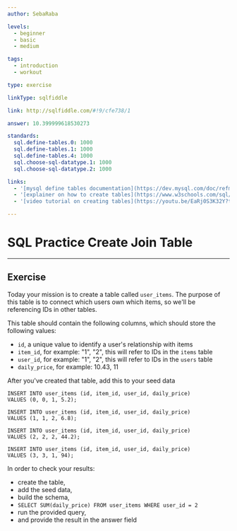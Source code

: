 ```yaml
---
author: SebaRaba

levels:
  - beginner
  - basic
  - medium

tags:
  - introduction
  - workout

type: exercise

linkType: sqlfiddle

link: http://sqlfiddle.com/#!9/cfe738/1

answer: 10.399999618530273

standards:
  sql.define-tables.0: 1000
  sql.define-tables.1: 1000
  sql.define-tables.4: 1000
  sql.choose-sql-datatype.1: 1000
  sql.choose-sql-datatype.2: 1000

links:
  - '[mysql define tables documentation](https://dev.mysql.com/doc/refman/5.7/en/creating-tables.html){website}'
  - '[explainer on how to create tables](https://www.w3schools.com/sql/sql_create_table.asp){website}'
  - '[video tutorial on creating tables](https://youtu.be/EaRj0S3K32Y?t=58s){video}'

---
```

# SQL Practice Create Join Table

---        
## Exercise

Today your mission is to create a table called `user_items`.
The purpose of this table is to connect which users own which items, so we'll be referencing IDs in other tables.

This table should contain the following columns, which should store the following values:  
- `id`, a unique value to identify a user's relationship with items
- `item_id`, for example:  "1", "2", this will refer to IDs in the `items` table
- `user_id`, for example: "1", "2", this will refer to IDs in the `users` table
- `daily_price`, for example: 10.43, 11

After you've created that table, add this to your seed data

```
INSERT INTO user_items (id, item_id, user_id, daily_price)
VALUES (0, 0, 1, 5.2);

INSERT INTO user_items (id, item_id, user_id, daily_price)
VALUES (1, 1, 2, 6.8);

INSERT INTO user_items (id, item_id, user_id, daily_price)
VALUES (2, 2, 2, 44.2);

INSERT INTO user_items (id, item_id, user_id, daily_price)
VALUES (3, 3, 1, 94);
```

In order to check your results:

- create the table,
- add the seed data,
- build the schema,
- `SELECT SUM(daily_price) FROM user_items WHERE user_id = 2`
- run the provided query,
- and provide the result in the answer field
